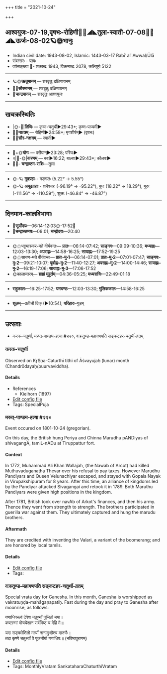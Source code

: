 +++
title = "2021-10-24"

+++
## आश्वयुजः-07-19,वृषभः-रोहिणी🌛🌌◢◣तुला-स्वाती-07-08🌌🌞◢◣ऊर्जः-08-02🪐🌞भानुः
- Indian civil date: 1943-08-02, Islamic: 1443-03-17 Rabīʿ alʾ Awwal/Ūlā
- संवत्सरः - प्लवः
- वर्षसङ्ख्या 🌛- शकाब्दः 1943, विक्रमाब्दः 2078, कलियुगे 5122
___________________
- 🪐🌞**ऋतुमानम्** — शरदृतुः दक्षिणायनम्
- 🌌🌞**सौरमानम्** — शरदृतुः दक्षिणायनम्
- 🌛**चान्द्रमानम्** — शरदृतुः आश्वयुजः
___________________


## खचक्रस्थितिः
- |🌞-🌛|**तिथिः** — कृष्ण-चतुर्थी►29:43*; कृष्ण-पञ्चमी►  
- 🌌🌛**नक्षत्रम्** — रोहिणी►24:58*; मृगशीर्षम्► (वृषभः)  
- 🌌🌞**सौर-नक्षत्रम्** — स्वाती►  
___________________
- 🌛+🌞**योगः** — वरीयान्►23:28; परिघः►  
- २|🌛-🌞|**करणम्** — बवः►16:22; बालवः►29:43*; कौलवः►  
- 🌌🌛- **चन्द्राष्टम-राशिः**—तुला  
___________________
- 🌞-🪐 **मूढग्रहाः** - मङ्गलः (5.22° → 5.55°)
- 🌞-🪐 **अमूढग्रहाः** - शनैश्चरः (-96.19° → -95.22°), बुधः (18.22° → 18.29°), गुरुः (-111.56° → -110.59°), शुक्रः (-46.84° → -46.87°)
___________________


## दिनमान-कालविभागाः
- 🌅**सूर्योदयः**—06:14-12:03🌞️-17:52🌇  
- 🌛**चन्द्रास्तमयः**—09:01; **चन्द्रोदयः**—20:40  
___________________
- 🌞⚝भट्टभास्कर-मते वीर्यवन्तः— **प्रातः**—06:14-07:42; **साङ्गवः**—09:09-10:36; **मध्याह्नः**—12:03-13:30; **अपराह्णः**—14:58-16:25; **सायाह्नः**—17:52-19:25  
- 🌞⚝सायण-मते वीर्यवन्तः— **प्रातः-मु॰1**—06:14-07:01; **प्रातः-मु॰2**—07:01-07:47; **साङ्गवः-मु॰2**—09:21-10:07; **पूर्वाह्णः-मु॰2**—11:40-12:27; **अपराह्णः-मु॰2**—14:00-14:46; **सायाह्नः-मु॰2**—16:19-17:06; **सायाह्नः-मु॰3**—17:06-17:52  
- 🌞कालान्तरम्— **ब्राह्मं मुहूर्तम्**—04:36-05:25; **मध्यरात्रिः**—22:49-01:18  
___________________
- **राहुकालः**—16:25-17:52; **यमघण्टः**—12:03-13:30; **गुलिककालः**—14:58-16:25  
___________________
- **शूलम्**—प्रतीची दिक् (►10:54); **परिहारः**–गुडम्  
___________________

## उत्सवाः
- करक-चतुर्थी, मरुत्-पाण्ड्य-हत्या #२२०, वक्रतुण्ड-महागणपति सङ्कटहर-चतुर्थी-व्रतम्
### करक-चतुर्थी

Observed on Kr̥Ṣṇa-Caturthī tithi of Āśvayujaḥ (lunar) month (Chandrōdayaḥ/puurvaviddha). 



#### Details
- References
  - Kielhorn (1897)
- [Edit config file](https://github.com/jyotisham/adyatithi/blob/master/general/lunar_month/tithi/07/19/karaka-caturthI.toml)
- Tags: SpecialPuja


### मरुत्-पाण्ड्य-हत्या #२२०

Event occured on 1801-10-24 (gregorian). 

On this day, the British hung Periya and Chinna Marudhu pANDiyas of shivagangA, tamiL-nADu at Tiruppattur fort.

#### Context
In 1772, Muhammad Ali Khan Wallajah, (the Nawab of Arcot) had killed Muthuvaduganatha Thevar over his refusal to pay taxes. However Marudhu Pandiyars and Queen Velunachiyar escaped, and stayed with Gopala Nayak in Virupakshipuram for 8 years. After this time, an alliance of kingdoms led by the Pandiyar attacked Sivagangai and retook it in 1789. Both Maruthu Pandiyars were given high positions in the kingdom.

After 1781, British took over navAb of Arkot's finances, and then his army. Thence they went from strength to strength. The brothers participated in guerilla war against them. They ultimately captured and hung the marudu brothers.

#### Aftermath
They are credited with inventing the Valari, a variant of the boomerang; and are honored by local tamils.

#### Details
- [Edit config file](https://github.com/jyotisham/adyatithi/blob/master/mahApuruSha/xatra-later/gregorian/day/10/24/marut-pANDya-hatyA.toml)
- Tags: 


### वक्रतुण्ड-महागणपति सङ्कटहर-चतुर्थी-व्रतम्



Special vrata day for Ganesha. In this month, Ganesha is worshipped as vakratuṇḍa-mahāgaṇapatiḥ. Fast during the day and pray to Ganesha after moonrise, as follows:

गणाधिपस्त्वं देवेश चतुर्थ्यां पूजितो मया।  
कष्टान्मां मोचयेशान सर्वमिष्टं च देहि मे॥  
  
यदा सङ्क्लेशितो मर्त्यो नानादुःखैश्च दारुणैः।  
तदा कृष्णे चतुर्थ्यां वै पूजनीयो गणाधिपः॥ (भविष्यपुराणम्)



#### Details
- [Edit config file](https://github.com/jyotisham/adyatithi/blob/master/devatA/gaNapati/description_only/vakratuNDa-mahAgaNapati_saGkaTahara-caturthI-vratam.toml)
- Tags: MonthlyVratam SankataharaChaturthiVratam


